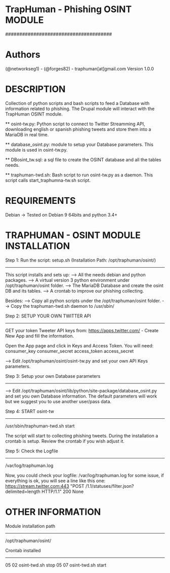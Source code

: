 

#    TrapHuman - Phishing OSINT MODULE    
######################################

# Authors 
(@networkseg1) - (@forges82) - traphuman[at]gmail.com
Version 1.0.0


DESCRIPTION
===========================================

Collection of python scripts and bash scripts to feed a Database with information related to
phishing. 
The Drupal module will interact with the TrapHuman OSINT module.


** osint-tw.py: Python script to connect to Twitter Streamming API, downloading english or spanish phishing tweets and store them into 
a MariaDB in real time.

** database_osint.py: module to setup your Database parameters. This module is used in
osint-tw.py.

** DBosint_tw.sql: a sql file to create the OSINT database and all the tables needs.

** traphuman-twd.sh: Bash script to run osint-tw.py as a daemon. This script calls start_traphumna-tw.sh script.



REQUIREMENTS
============================================

Debian -> Tested on Debian 9 64bits and python 3.4+


TRAPHUMAN - OSINT MODULE INSTALLATION
============================================

Step 1: Run the script: setup.sh    (Installation Path: /opt/traphuman/osint/)
______________________________________________________________________________________         

This script installs and sets up:
--> All the needs debian and python packages.
--> A virtual version 3 python environment under /opt/traphuman/osint folder.
--> The MariaDB Database and create the osint DB and its tables. 
--> A crontab to improve our phishing collecting.

Besides:
--> Copy all python scripts  under the /opt/traphuman/osint folder.
--> Copy the traphuman-twd.sh daemon to /usr/sbin/


Step 2: SETUP YOUR OWN TWITTER API
____________________________________

GET your token Tweeter API keys from: https://apps.twitter.com/ - Create New App and fill the
information.

Open the App page and click in Keys and Access Token.
You will need:
consumer_key
consumer_secret
access_token
access_secret

-->  Edit /opt/traphuman/osint/osint-tw.py and set your own API Keys parameters.


Step 3: Setup your own Database parameters
___________________________________________

--> Edit /opt/traphuman/osint/lib/python/site-package/database_osint.py and set you own Database information. 
The default parameters will work but we suggest you to use another user/pass data.



Step 4: START osint-tw
______________________
 
/usr/sbin/traphuman-twd.sh start

The script will start to collecting phishing tweets.
During the installation a crontab is setup. Review the crontab if you wish adjust it.


Step 5: Check the Logfile
_________________________

/var/log/traphuman.log

Now, you could check your logfile: /var/log/traphuman.log for some issue, if everything is ok, you will see a line like this one:
     https://stream.twitter.com:443 "POST /1.1/statuses/filter.json?delimited=length HTTP/1.1" 200 None


OTHER INFORMATION
=================

Module installation path
________________________

/opt/traphuman/osint/


Crontab installed
_________________

05 02 osint-twd.sh stop
05 07 osint-twd.sh start


